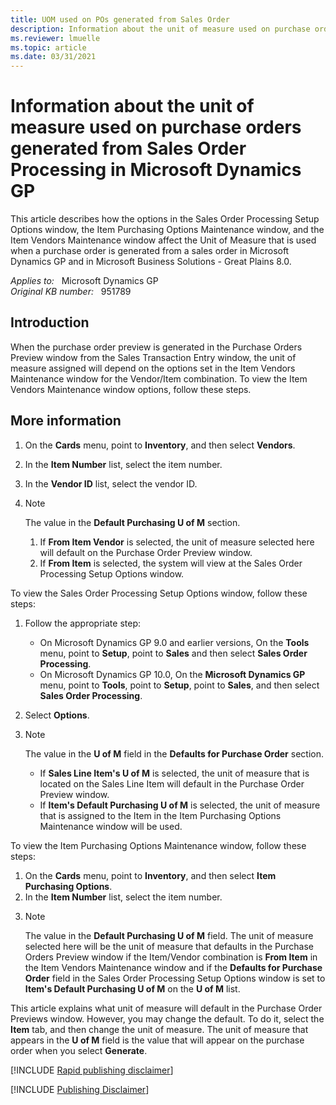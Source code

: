 ```yaml
---
title: UOM used on POs generated from Sales Order
description: Information about the unit of measure used on purchase orders generated from Sales Order Processing in Microsoft Dynamics GP.
ms.reviewer: lmuelle
ms.topic: article
ms.date: 03/31/2021
---
```

# Information about the unit of measure used on purchase orders generated from Sales Order Processing in Microsoft Dynamics GP

This article describes how the options in the Sales Order Processing Setup Options window, the Item Purchasing Options Maintenance window, and the Item Vendors Maintenance window affect the Unit of Measure that is used when a purchase order is generated from a sales order in Microsoft Dynamics GP and in Microsoft Business Solutions - Great Plains 8.0.

_Applies to:_ &nbsp; Microsoft Dynamics GP  
_Original KB number:_ &nbsp; 951789

## Introduction

When the purchase order preview is generated in the Purchase Orders Preview window from the Sales Transaction Entry window, the unit of measure assigned will depend on the options set in the Item Vendors Maintenance window for the Vendor/Item combination. To view the Item Vendors Maintenance window options, follow these steps.

## More information

1. On the **Cards** menu, point to **Inventory**, and then select **Vendors**.
2. In the **Item Number** list, select the item number.
3. In the **Vendor ID** list, select the vendor ID.
4. > [!NOTE]
   > The value in the **Default Purchasing U of M** section.

    1. If **From Item Vendor** is selected, the unit of measure selected here will default on the Purchase Order Preview window.
    1. If **From Item** is selected, the system will view at the Sales Order Processing Setup Options window.

To view the Sales Order Processing Setup Options window, follow these steps:

1. Follow the appropriate step:

    - On Microsoft Dynamics GP 9.0 and earlier versions, On the **Tools** menu, point to **Setup**, point to **Sales** and then select **Sales Order Processing**.
    - On Microsoft Dynamics GP 10.0, On the **Microsoft Dynamics GP** menu, point to **Tools**, point to **Setup**, point to **Sales**, and then select **Sales Order Processing**.
2. Select **Options**.
3. > [!NOTE]
   > The value in the **U of M** field in the **Defaults for Purchase Order** section.

    - If **Sales Line Item's U of M** is selected, the unit of measure that is located on the Sales Line Item will default in the Purchase Order Preview window.
    - If **Item's Default Purchasing U of M** is selected, the unit of measure that is assigned to the Item in the Item Purchasing Options Maintenance window will be used.

To view the Item Purchasing Options Maintenance window, follow these steps:

1. On the **Cards** menu, point to **Inventory**, and then select **Item Purchasing Options**.
2. In the **Item Number** list, select the item number.
3. > [!NOTE]
   > The value in the **Default Purchasing U of M** field. The unit of measure selected here will be the unit of measure that defaults in the Purchase Orders Preview window if the Item/Vendor combination is **From Item** in the Item Vendors Maintenance window and if the **Defaults for Purchase Order** field in the Sales Order Processing Setup Options window is set to **Item's Default Purchasing U of M** on the **U of M** list.

This article explains what unit of measure will default in the Purchase Order Previews window. However, you may change the default. To do it, select the **Item** tab, and then change the unit of measure. The unit of measure that appears in the **U of M** field is the value that will appear on the purchase order when you select **Generate**.

[!INCLUDE [Rapid publishing disclaimer](../../../includes/rapid-publishing-disclaimer.md)]

[!INCLUDE [Publishing Disclaimer](../../../includes/publishing-disclaimer.md)]

